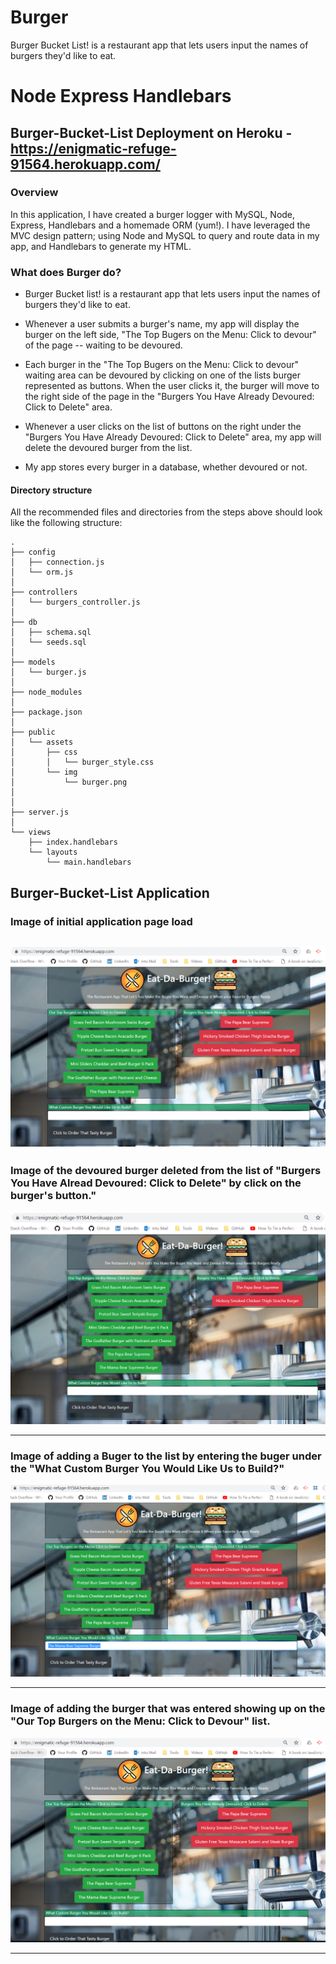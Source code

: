 # Burger
Burger Bucket List! is a restaurant app that lets users input the names of burgers they'd like to eat. 

# Node Express Handlebars

## Burger-Bucket-List Deployment on Heroku - https://enigmatic-refuge-91564.herokuapp.com/

### Overview

In this application, I have created a burger logger with MySQL, Node, Express, Handlebars and a homemade ORM (yum!). I have leveraged the MVC design pattern; using Node and MySQL to query and route data in my app, and Handlebars to generate my HTML.

### What does Burger do?

* Burger Bucket list! is a restaurant app that lets users input the names of burgers they'd like to eat.

* Whenever a user submits a burger's name, my app will display the burger on the left side, "The Top Bugers on the Menu: Click to devour" of the page -- waiting to be devoured.

* Each burger in the "The Top Bugers on the Menu: Click to devour" waiting area can be devoured by clicking on one of the lists burger represented as buttons. When the user clicks it, the burger will move to the right side of the page in the "Burgers You Have Already Devoured: Click to Delete" area.

* Whenever a user clicks on the list of buttons on the right under the "Burgers You Have Already Devoured: Click to Delete" area, my app will delete the devoured burger from the list.

* My app stores every burger in a database, whether devoured or not.

#### Directory structure

All the recommended files and directories from the steps above should look like the following structure:

```
.
├── config
│   ├── connection.js
│   └── orm.js
│ 
├── controllers
│   └── burgers_controller.js
│
├── db
│   ├── schema.sql
│   └── seeds.sql
│
├── models
│   └── burger.js
│ 
├── node_modules
│ 
├── package.json
│
├── public
│   └── assets
│       ├── css
│       │   └── burger_style.css
│       └── img
│           └── burger.png
│   
│
├── server.js
│
└── views
    ├── index.handlebars
    └── layouts
        └── main.handlebars
```
## Burger-Bucket-List Application

### Image of initial application page load
   ![Image API Burger-Bucket-List Home](https://github.com/jhwillia7/Burger/blob/master/public/assets/img/Burger%20Initial%20Page.PNG)
---
### Image of the devoured burger deleted from the list of "Burgers You Have Alread Devoured: Click to Delete" by click on the burger's button."
   ![Image API Burger-Bucket-List Home](https://github.com/jhwillia7/Burger/blob/master/public/assets/img/Deleted_Burger.PNG)
- - -
### Image of adding a Buger to the list by entering the buger under the "What Custom Burger You Would Like Us to Build?"
   ![Image API Burger-Bucket-List Home](https://github.com/jhwillia7/Burger/blob/master/public/assets/img/Entering_a_burger_to_add.PNG)
- - -
### Image of adding the burger that was entered showing up on the "Our Top Burgers on the Menu: Click to Devour" list.
   ![Image API Burger-Bucket-List Home](https://github.com/jhwillia7/Burger/blob/master/public/assets/img/Burger_Shows_On_list.PNG)
- - -